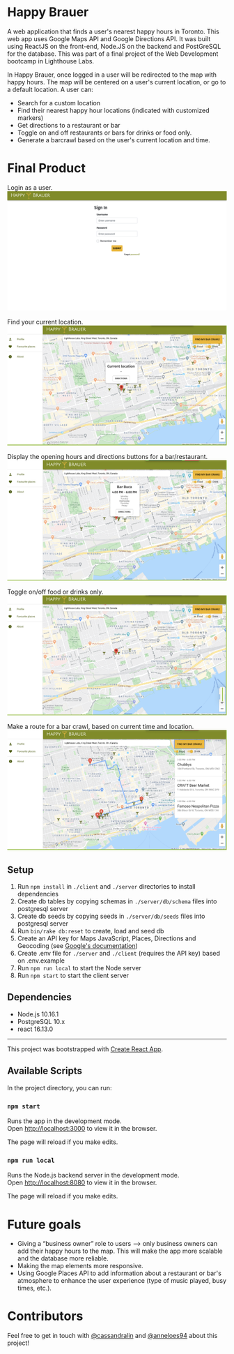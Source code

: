 # Happy Brauer
A web application that finds a user's nearest happy hours in Toronto. This web app uses Google Maps API and Google Directions API. It was built using ReactJS on the front-end, Node.JS on the backend and PostGreSQL for the database. This was part of a final project of the Web Development bootcamp in Lighthouse Labs.

In Happy Brauer, once logged in a user will be redirected to the map with happy hours. The map will be centered on a user's current location, or go to a default location. A user can:

* Search for a custom location
* Find their nearest happy hour locations (indicated with customized markers)
* Get directions to a restaurant or bar
* Toggle on and off restaurants or bars for drinks or food only.
* Generate a barcrawl based on the user's current location and time. 

# Final Product

Login as a user.
!["Screenshot of Login Page"](docs/Login1.png)

Find your current location.
!["Screenshot of Current Location"](docs/CurrentLocation2.png)

Display the opening hours and directions buttons for a bar/restaurant.
!["Screenshot of custom marker"](docs/Marker3.png)

Toggle on/off food or drinks only.
!["Screenshot of food toggle"](docs/FoodToggle4.png)

Make a route for a bar crawl, based on current time and location.
!["Screenshot of bar crawl"](docs/BarCrawlFeature5.png)

## Setup

1. Run `npm install` in `./client` and `./server` directories to install dependencies
2. Create db tables by copying schemas in `./server/db/schema` files into postgresql server
3. Create db seeds by copying seeds in `./server/db/seeds` files into postgresql server
4. Run `bin/rake db:reset` to create, load and seed db
5. Create an API key for Maps JavaScript, Places, Directions and Geocoding (see [Google's documentation](https://developers.google.com/maps/documentation/javascript/get-api-key))
6. Create .env file for `./server` and `./client` (requires the API key) based on .env.example
7. Run `npm run local` to start the Node server
8. Run `npm start` to start the client server

## Dependencies

* Node.js 10.16.1
* PostgreSQL 10.x
* react 16.13.0

---
This project was bootstrapped with [Create React App](https://github.com/facebook/create-react-app).

## Available Scripts

In the project directory, you can run:

### `npm start`

Runs the app in the development mode.<br />
Open [http://localhost:3000](http://localhost:3000) to view it in the browser.

The page will reload if you make edits.<br />

### `npm run local`

Runs the Node.js backend server in the development mode.<br />
Open [http://localhost:8080](http://localhost:8080) to view it in the browser.

The page will reload if you make edits.<br />

# Future goals

* Giving a “business owner” role to users --> only business owners can add their happy hours to the map. This will make the app more scalable and the database more reliable.
* Making the map elements more responsive.
* Using Google Places API to add information about a restaurant or bar's atmosphere to enhance the user experience (type of music played, busy times, etc.).


# Contributors

Feel free to get in touch with [@cassandralin](https://github.com/cassandralin) and [@anneloes94](https://github.com/anneloes94) about this project!
